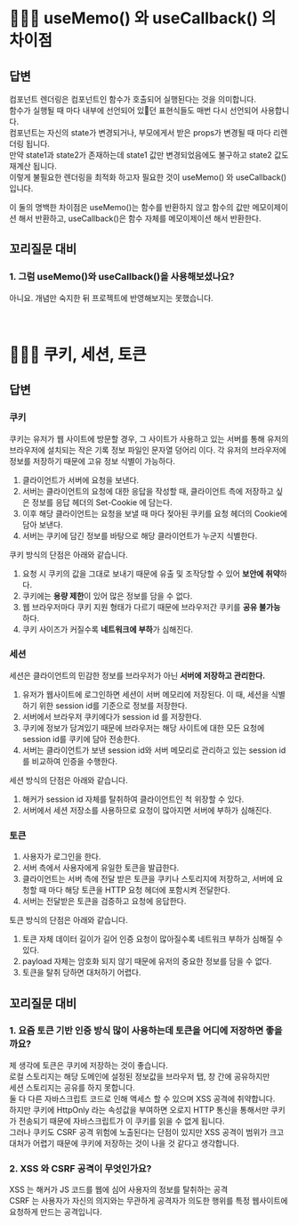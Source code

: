 # 🙋🏻‍♀️ useMemo() 와 useCallback() 의 차이점

## 답변

컴포넌트 렌더링은 컴포넌트인 함수가 호출되어 실행된다는 것을 의미합니다. <br>
함수가 실행될 때 마다 내부에 선언되어 있던 표현식들도 매번 다시 선언되어 사용합니다.<br>
컴포넌트는 자신의 state가 변경되거나, 부모에게서 받은 props가 변경될 때 마다 리렌더링 됩니다.<br>
만약 state1과 state2가 존재하는데 state1 값만 변경되었음에도 불구하고 state2 값도 재계산 됩니다.<br>
이렇게 불필요한 렌더링을 최적화 하고자 필요한 것이 useMemo() 와 useCallback() 입니다.<br>

이 둘의 명백한 차이점은 
useMemo()는 함수를 반환하지 않고 함수의 값만 메모이제이션 해서 반환하고,
useCallback()은 함수 자체를 메모이제이션 해서 반환한다.


## 꼬리질문 대비
### 1. 그럼 useMemo()와 useCallback()을 사용해보셨나요?
아니요. 개념만 숙지한 뒤 프로젝트에 반영해보지는 못했습니다.

<br>

# 🙋🏻‍♀️ 쿠키, 세션, 토큰

## 답변

### 쿠키
쿠키는 유저가 웹 사이트에 방문할 경우, 그 사이트가 사용하고 있는 서버를 통해 유저의 브라우저에 설치되는 작은 기록 정보 파일인 문자열 덩어리 이다.
각 유저의 브라우저에 정보를 저장하기 때문에 고유 정보 식별이 가능하다.

1. 클라이언트가 서버에 요청을 보낸다.
2. 서버는 클라이언트의 요청에 대한 응답을 작성할 때, 클라이언트 측에 저장하고 싶은 정보를 응답 헤더의 Set-Cookie 에 담는다.
3. 이후 해당 클라이언트는 요청을 보낼 때 마다 젖아된 쿠키를 요청 헤더의 Cookie에 담아 보낸다.
4. 서버는 쿠키에 담긴 정보를 바탕으로 해당 클라이언트가 누군지 식별한다.

쿠키 방식의 단점은 아래와 같습니다.
1. 요청 시 쿠키의 값을 그대로 보내기 때문에 유출 및 조작당할 수 있어 **보안에 취약**하다.
2. 쿠키에는 **용량 제한**이 있어 많은 정보를 담을 수 없다.
3. 웹 브라우저마다 쿠키 지원 형태가 다르기 때문에 브라우저간 쿠키를 **공유 불가능** 하다.
4. 쿠키 사이즈가 커질수록 **네트워크에 부하**가 심해진다.

### 세션
세션은 클라이언트의 민감한 정보를 브라우저가 아닌 **서버에 저장하고 관리한다.** <br>

1. 유저가 웹사이트에 로그인하면 세션이 서버 메모리에 저장된다. 이 때, 세션을 식별하기 위한 session id를 기준으로 정보를 저장한다.
2. 서버에서 브라우저 쿠키에다가 session id 를 저장한다.
3. 쿠키에 정보가 담겨있기 때문에 브라우저는 해당 사이트에 대한 모든 요청에 session id를 쿠키에 담아 전송한다.
4. 서버는 클라이언트가 보낸 session id와 서버 메모리로 관리하고 있는 session id를 비교하여 인증을 수행한다.

세션 방식의 단점은 아래와 같습니다.
1. 해커가 session id 자체를 탈취하여 클라이언트인 척 위장할 수 있다.
2. 서버에서 세션 저장소를 사용하므로 요청이 많아지면 서버에 부하가 심해진다.

### 토큰

1. 사용자가 로그인을 한다.
2. 서버 측에서 사용자에게 유일한 토큰을 발급한다.
3. 클라이언트는 서버 측에 전달 받은 토큰을 쿠키나 스토리지에 저장하고, 서버에 요청할 때 마다 해당 토큰을 HTTP 요청 헤더에 포함시켜 전달한다.
4. 서버는 전달받은 토큰을 검증하고 요청에 응답한다.

토큰 방식의 단점은 아래와 같습니다.
1. 토큰 자체 데이터 길이가 길어 인증 요청이 많아질수록 네트워크 부하가 심해질 수 있다.
2. payload 자체는 암호화 되지 않기 때문에 유저의 중요한 정보를 담을 수 없다.
3. 토큰을 탈취 당하면 대처하기 어렵다.


## 꼬리질문 대비
### 1. 요즘 토큰 기반 인증 방식 많이 사용하는데 토큰을 어디에 저장하면 좋을까요?
제 생각에 토큰은 쿠키에 저장하는 것이 좋습니다. <br>
로컬 스토리지는 해당 도메인에 설정된 정보값을 브라우저 탭, 창 간에 공유하지만 <br>
세션 스토리지는 공유를 하지 못합니다. <br>
둘 다 다른 자바스크립트 코드로 인해 액세스 할 수 있으며 XSS 공격에 취약합니다. <br>
하지만 쿠키에 HttpOnly 라는 속성값을 부여하면 오로지 HTTP 통신을 통해서만 쿠키가 전송되기 때문에 자바스크립트가 이 쿠키를 읽을 수 없게 됩니다. <br>
그러나 쿠키도 CSRF 공격 위험에 노출된다는 단점이 있지만 XSS 공격이 범위가 크고 대처가 어렵기 때문에 쿠키에 저장하는 것이 나을 것 같다고 생각합니다. <br>

### 2. XSS 와 CSRF 공격이 무엇인가요?
XSS 는 해커가 JS 코드를 웹에 심어 사용자의 정보를 탈취하는 공격 <br>
CSRF 는 사용자가 자신의 의지와는 무관하게 공격자가 의도한 행위를 특정 웹사이트에 요청하게 만드는 공격입니다.<br>


<br>

